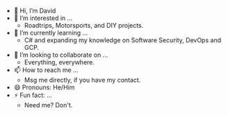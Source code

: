 - 👋 Hi, I’m David
- 👀 I’m interested in ...
  - Roadtrips, Motorsports, and DIY projects.
- 🌱 I’m currently learning ...
  - C# and expanding my knowledge on Software Security, DevOps and GCP.
- 💞️ I’m looking to collaborate on ...
  - Everything, everywhere.
- 📫 How to reach me ...
  - Msg me directly, if you have my contact.
- 😄 Pronouns: He/Him
- ⚡ Fun fact: ...
  - Need me? Don't.

<!---
davidnguyen-wellsky/davidnguyen-wellsky is a ✨ special ✨ repository because its `README.md` (this file) appears on your GitHub profile.
You can click the Preview link to take a look at your changes.
--->

